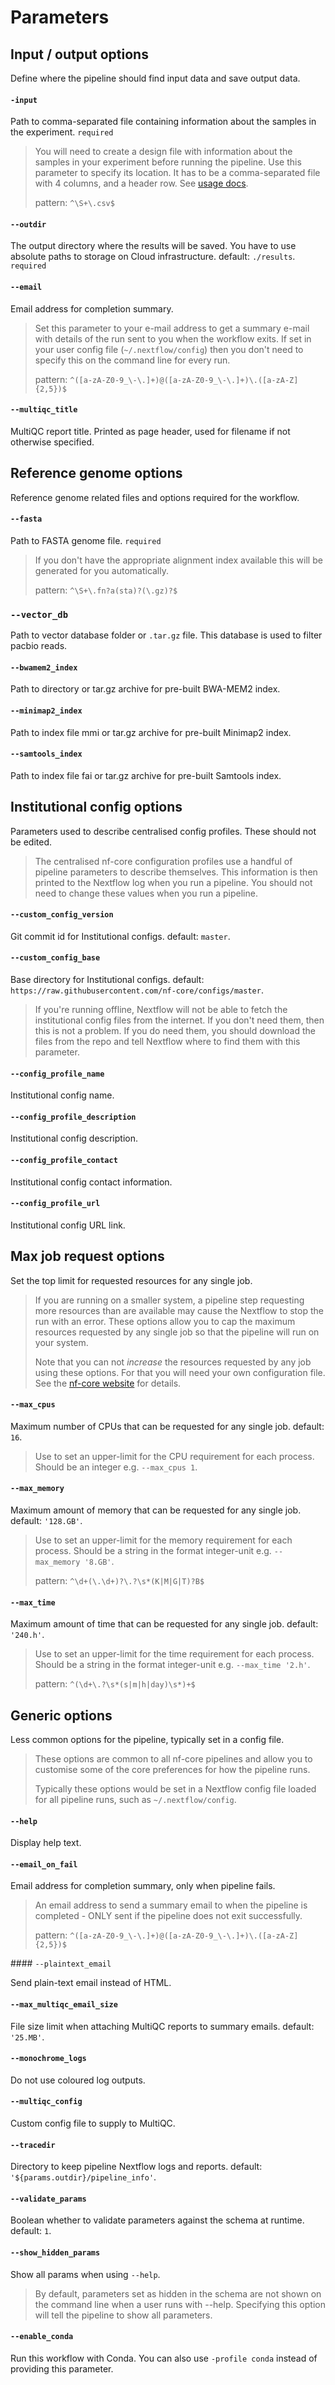 # Parameters

## Input / output options

Define where the pipeline should find input data and save output data.

#### `-input`

Path to comma-separated file containing information about the samples in the experiment. `required`
> You will need to create a design file with information about the samples in your experiment before running the pipeline. Use this parameter to specify its location. It has to be a comma-separated file with 4 columns, and a header row. See [usage docs](https://github.com/sanger-tol/readmapping/wiki/Usage#samplesheet-input).
>
> pattern: `^\S+\.csv$`

#### `--outdir`

The output directory where the results will be saved. You have to use absolute paths to storage on Cloud infrastructure. default: `./results`. `required`

#### `--email`

Email address for completion summary.
> Set this parameter to your e-mail address to get a summary e-mail with details of the run sent to you when the workflow exits. If set in your user config file (`~/.nextflow/config`) then you don't need to specify this on the command line for every run.
>
> pattern: `^([a-zA-Z0-9_\-\.]+)@([a-zA-Z0-9_\-\.]+)\.([a-zA-Z]{2,5})$`

#### `--multiqc_title`

MultiQC report title. Printed as page header, used for filename if not otherwise specified.

## Reference genome options

Reference genome related files and options required for the workflow.

#### `--fasta`

Path to FASTA genome file. `required`
> If you don't have the appropriate alignment index available this will be generated for you automatically.
>
> pattern: `^\S+\.fn?a(sta)?(\.gz)?$`

### `--vector_db`

Path to vector database folder or `.tar.gz` file. This database is used to filter pacbio reads.

#### `--bwamem2_index`

Path to directory or tar.gz archive for pre-built BWA-MEM2 index.

#### `--minimap2_index`

Path to index file mmi or tar.gz archive for pre-built Minimap2 index.

#### `--samtools_index`

Path to index file fai or tar.gz archive for pre-built Samtools index.

## Institutional config options

Parameters used to describe centralised config profiles. These should not be edited.
> The centralised nf-core configuration profiles use a handful of pipeline parameters to describe themselves. This information is then printed to the Nextflow log when you run a pipeline. You should not need to change these values when you run a pipeline.

#### `--custom_config_version`

Git commit id for Institutional configs. default: `master`.

#### `--custom_config_base`

Base directory for Institutional configs. default: `https://raw.githubusercontent.com/nf-core/configs/master`.
> If you're running offline, Nextflow will not be able to fetch the institutional config files from the internet. If you don't need them, then this is not a problem. If you do need them, you should download the files from the repo and tell Nextflow where to find them with this parameter.

#### `--config_profile_name`

Institutional config name.

#### `--config_profile_description`

Institutional config description.

#### `--config_profile_contact`

Institutional config contact information.

#### `--config_profile_url`

Institutional config URL link.

## Max job request options

Set the top limit for requested resources for any single job.
> If you are running on a smaller system, a pipeline step requesting more resources than are available may cause the Nextflow to stop the run with an error. These options allow you to cap the maximum resources requested by any single job so that the pipeline will run on your system.
>
> Note that you can not *increase* the resources requested by any job using these options. For that you will need your own configuration file. See the [nf-core website](https://nf-co.re/usage/configuration) for details.

#### `--max_cpus`

Maximum number of CPUs that can be requested for any single job. default: `16`.
> Use to set an upper-limit for the CPU requirement for each process. Should be an integer e.g. `--max_cpus 1`.

#### `--max_memory`

Maximum amount of memory that can be requested for any single job. default: `'128.GB'`.
> Use to set an upper-limit for the memory requirement for each process. Should be a string in the format integer-unit e.g. `--max_memory '8.GB'`.
>
> pattern: `^\d+(\.\d+)?\.?\s*(K|M|G|T)?B$`

#### `--max_time`

Maximum amount of time that can be requested for any single job. default: `'240.h'`.
> Use to set an upper-limit for the time requirement for each process. Should be a string in the format integer-unit e.g. `--max_time '2.h'`.
>
> pattern: `^(\d+\.?\s*(s|m|h|day)\s*)+$`

## Generic options

Less common options for the pipeline, typically set in a config file.
> These options are common to all nf-core pipelines and allow you to customise some of the core preferences for how the pipeline runs.
>
> Typically these options would be set in a Nextflow config file loaded for all pipeline runs, such as `~/.nextflow/config`.

#### `--help`

Display help text.

#### `--email_on_fail`

Email address for completion summary, only when pipeline fails.
> An email address to send a summary email to when the pipeline is completed - ONLY sent if the pipeline does not exit successfully.
>
> pattern: `^([a-zA-Z0-9_\-\.]+)@([a-zA-Z0-9_\-\.]+)\.([a-zA-Z]{2,5})$`

#### `--plaintext_email`

Send plain-text email instead of HTML.

#### `--max_multiqc_email_size`

File size limit when attaching MultiQC reports to summary emails. default: `'25.MB'`.

#### `--monochrome_logs`

Do not use coloured log outputs.

#### `--multiqc_config`

Custom config file to supply to MultiQC.

#### `--tracedir`

Directory to keep pipeline Nextflow logs and reports. default: `'${params.outdir}/pipeline_info'`.

#### `--validate_params`

Boolean whether to validate parameters against the schema at runtime. default: `1`.

#### `--show_hidden_params`

Show all params when using `--help`.
> By default, parameters set as hidden in the schema are not shown on the command line when a user runs with --help. Specifying this option will tell the pipeline to show all parameters.

#### `--enable_conda`

Run this workflow with Conda. You can also use `-profile conda` instead of providing this parameter.
